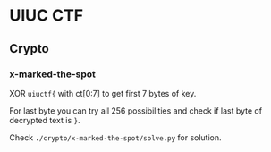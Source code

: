 # UIUC CTF


## Crypto

### x-marked-the-spot

XOR `uiuctf{` with ct[0:7] to get first 7 bytes of key.

For last byte you can try all 256 possibilities and check if last byte of
decrypted text is `}`.

Check `./crypto/x-marked-the-spot/solve.py` for solution.


### 

